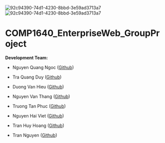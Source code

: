 ![92c94390-74d1-4230-8bbd-3e59ad3713a7](https://github.com/qngoc07012002/COMP1640_EnterpriseWeb_GroupProject/assets/116235732/98b2c6a6-ff81-4825-946c-6aabf0032732)
![92c94390-74d1-4230-8bbd-3e59ad3713a7](https://github.com/qngoc07012002/COMP1640_EnterpriseWeb_GroupProject/assets/116235732/c22613ba-a78a-4586-ad3e-e4934e95f5b0)




# COMP1640_EnterpriseWeb_GroupProject

**Development Team:**
- Nguyen Quang Ngoc ([Github](https://github.com/qngoc07012002))

- Tra Quang Duy ([Github](https://github.com/EricTra))

- Duong Van Hieu ([Github](https://github.com/hieucodegioi))

- Nguyen Van Thang ([Github](https://github.com/NguyenVanThangzzzz))

- Truong Tan Phuc ([Github](https://github.com/phuccan0800))

- Nguyen Hai Viet ([Github](https://github.com/Ghauol123))

- Tran Huy Hoang ([Github](https://github.com/PainnIrene))

- Tran Nguyen ([Github](https://github.com/nguyentranazz123))
